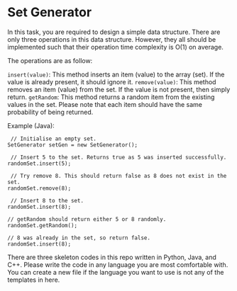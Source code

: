 Set Generator
==========

In this task, you are required to design a simple data structure. There are only three operations in this data structure.
However, they all should be implemented such that their operation time complexity is O(1) on average.

The operations are as follow:

`insert(value)`: This method inserts an item (value) to the array (set). If the value is already present, it should ignore it.
`remove(value)`: This method removes an item (value) from the set. If the value is not present, then simply return.
`getRandom`: This method returns a random item from the existing values in the set. Please note that each item should have
the same probability of being returned.


Example (Java):

````
 // Initialise an empty set.
SetGenerator setGen = new SetGenerator();

 // Insert 5 to the set. Returns true as 5 was inserted successfully.
randomSet.insert(5);

 // Try remove 8. This should return false as 8 does not exist in the set.
randomSet.remove(8);

 // Insert 8 to the set.
randomSet.insert(8);

// getRandom should return either 5 or 8 randomly.
randomSet.getRandom();

// 8 was already in the set, so return false.
randomSet.insert(8);

````

There are three skeleton codes in this repo written in Python, Java, and C++. Please write the code in any language you
are most comfortable with. You can create a new file if the language you want to use is not any of the templates in here.